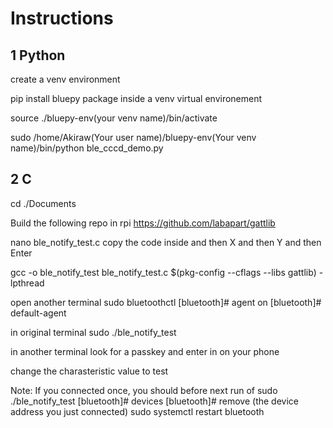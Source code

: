 # Instructions

## 1 Python

create a venv environment

pip install bluepy package inside a venv virtual environement 

source ./bluepy-env(your venv name)/bin/activate

sudo /home/Akiraw(Your user name)/bluepy-env(Your venv name)/bin/python ble_cccd_demo.py

## 2 C
cd ./Documents

Build the following repo in rpi
https://github.com/labapart/gattlib

nano ble_notify_test.c
copy the code inside
and then X and then Y and then Enter

gcc -o ble_notify_test ble_notify_test.c $(pkg-config --cflags --libs gattlib) -lpthread

open another terminal
sudo bluetoothctl
[bluetooth]# agent on
[bluetooth]# default-agent

in original terminal
sudo ./ble_notify_test

in another terminal
look for a passkey and enter in on your phone

change the charasteristic value to test

Note: If you connected once, you should before next run of sudo ./ble_notify_test
[bluetooth]# devices
[bluetooth]# remove (the device address you just connected)
sudo systemctl restart bluetooth


